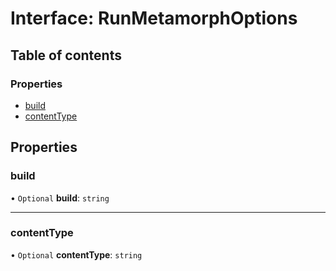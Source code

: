 # Interface: RunMetamorphOptions

## Table of contents

### Properties

- [build](RunMetamorphOptions.md#build)
- [contentType](RunMetamorphOptions.md#contenttype)

## Properties

### <a id="build" name="build"></a> build

• `Optional` **build**: `string`

___

### <a id="contenttype" name="contenttype"></a> contentType

• `Optional` **contentType**: `string`
